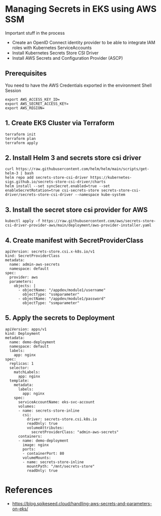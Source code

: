 # Managing Secrets in EKS using AWS SSM
Important stuff in the process

- Create an OpenID Connect identity provider to be able to integrate IAM roles with Kubernetes ServiceAccounts
- Install Kubernetes Secrets Store CSI Driver
- Install AWS Secrets and Configuration Provider (ASCP)

## Prerequisites
You need to have the AWS Credentials exported in the environment Shell Session
```
export AWS_ACCESS_KEY_ID=
export AWS_SECRET_ACCESS_KEY=
export AWS_REGION=
```

## 1. Create EKS Cluster via Terraform
```
terraform init
terraform plan
terraform apply
```

## 2. Install Helm 3 and secrets store csi driver
```
curl https://raw.githubusercontent.com/helm/helm/main/scripts/get-helm-3 | bash
helm repo add secrets-store-csi-driver https://kubernetes-sigs.github.io/secrets-store-csi-driver/charts
helm install --set syncSecret.enabled=true --set enableSecretRotation=true csi-secrets-store secrets-store-csi-driver/secrets-store-csi-driver --namespace kube-system 
```
## 3. Install the secret store csi provider for AWS
```
kubectl apply -f https://raw.githubusercontent.com/aws/secrets-store-csi-driver-provider-aws/main/deployment/aws-provider-installer.yaml
```

## 4. Create manifest with SecretProviderClass
```
apiVersion: secrets-store.csi.x-k8s.io/v1
kind: SecretProviderClass
metadata:
  name: admin-aws-secrets
  namespace: default
spec:
  provider: aws
  parameters:
    objects: |
      - objectName: "/appdev/module1/username"
        objectType: "ssmparameter"
      - objectName: "/appdev/module1/password"
        objectType: "ssmparameter"
```

## 5. Apply the secrets to Deployment

```
apiVersion: apps/v1
kind: Deployment
metadata:
  name: demo-deployment
  namespace: default
  labels:
    app: nginx
spec:
  replicas: 1
  selector:
    matchLabels:
      app: nginx
  template:
    metadata:
      labels:
        app: nginx
    spec:
      serviceAccountName: eks-svc-account
      volumes:
      - name: secrets-store-inline
        csi:
          driver: secrets-store.csi.k8s.io
          readOnly: true
          volumeAttributes:
            secretProviderClass: "admin-aws-secrets"
      containers:
      - name: demo-deployment
        image: nginx
        ports:
        - containerPort: 80
        volumeMounts:
        - name: secrets-store-inline
          mountPath: "/mnt/secrets-store"
          readOnly: true
```

# References

- https://blog.spikeseed.cloud/handling-aws-secrets-and-parameters-on-eks/